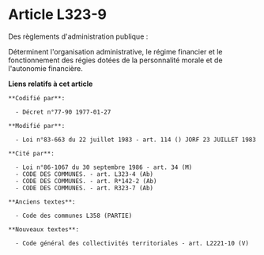 # Article L323-9

Des règlements d'administration publique :

Déterminent l'organisation administrative, le régime financier et le fonctionnement des régies dotées de la personnalité
morale et de l'autonomie financière.

**Liens relatifs à cet article**

	**Codifié par**:

	  - Décret n°77-90 1977-01-27

	**Modifié par**:

	  - Loi n°83-663 du 22 juillet 1983 - art. 114 () JORF 23 JUILLET 1983

	**Cité par**:

	  - Loi n°86-1067 du 30 septembre 1986 - art. 34 (M)
	  - CODE DES COMMUNES. - art. L323-4 (Ab)
	  - CODE DES COMMUNES. - art. R*142-2 (Ab)
	  - CODE DES COMMUNES. - art. R323-7 (Ab)

	**Anciens textes**:

	  - Code des communes L358 (PARTIE)

	**Nouveaux textes**:

	  - Code général des collectivités territoriales - art. L2221-10 (V)
